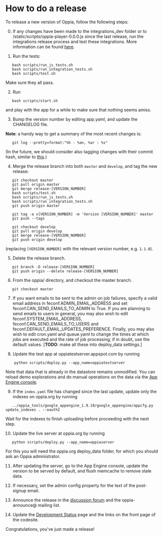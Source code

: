 # How to do a release #

To release a new version of Oppia, follow the following steps:

0. If any changes have been made to the integrations\_dev folder or to /static/scripts/oppia-player-0.0.0.js since the last release, run the integrations release process and test these integrations. More information can be found [here](https://github.com/oppia/oppia/tree/master/integrations_dev/build_new_release.py).

1. Run the tests:
```
   bash scripts/run_js_tests.sh
   bash scripts/run_integration_tests.sh
   bash scripts/test.sh
```
Make sure they all pass.

2. Run
```
   bash scripts/start.sh
```
and play with the app for a while to make sure that nothing seems amiss.

3. Bump the version number by editing app.yaml, and update the CHANGELOG file.

**Note**: a handy way to get a summary of the most recent changes is:

```
   git log --pretty=format:"%h - %an, %ar : %s"
```
(In the future, we should consider also tagging changes with their commit hash, similar to [this](https://github.com/angular/angular.js/blob/master/CHANGELOG.md).)


4. Merge the release branch into both `master` and `develop`, and tag the new release:
```
   git checkout master
   git pull origin master
   git merge release-[VERSION_NUMBER]
   bash scripts/test.sh
   bash scripts/run_js_tests.sh
   bash scripts/run_integration_tests.sh
   git push origin master

   git tag -a v[VERSION_NUMBER] -m 'Version [VERSION_NUMBER]' master
   git push --tags

   git checkout develop
   git pull origin develop
   git merge release-[VERSION_NUMBER]
   git push origin develop
```

(replacing `[VERSION_NUMBER]` with the relevant version number, e.g. `1.1.0`).

5. Delete the release branch.
```
   git branch -D release-[VERSION_NUMBER]
   git push origin --delete release-[VERSION_NUMBER]
```

6. From the oppia/ directory, and checkout the master branch.
```
   git checkout master
```

7. If you want emails to be sent to the admin on job failures, specify a valid email address in feconf.ADMIN\_EMAIL\_ADDRESS and set feconf.CAN\_SEND\_EMAILS\_TO\_ADMIN to True. If you are planning to send emails to users in general, you may also wish to edit feconf.SYSTEM\_EMAIL\_ADDRESS, feconf.CAN\_SEND\_EMAILS\_TO\_USERS and feconf.DEFAULT\_EMAIL\_UPDATES\_PREFERENCE. Finally, you may also wish to edit cron.yaml and queue.yaml to change the times at which jobs are executed and the rate of job processing; if in doubt, use the default values. [**TODO**: make all these into deploy\_data settings.]

8. Update the test app at oppiatestserver.appspot.com by running
```
    python scripts/deploy.py --app_name=oppiatestserver
```
Note that data that is already in the datastore remains unmodified. You can reload demo explorations and do manual operations on the data via the [App Engine console](http://appengine.google.com).

9. If the `index.yaml` file has changed since the last update, update only the indexes on oppia.org by running
```
   ../oppia_tools/google_appengine_1.9.19/google_appengine/appcfg.py update_indexes . --oauth2
```
Wait for the indexes to finish uploading before proceeding with the next step.

10. Update the live server at oppia.org by running
```
   python scripts/deploy.py --app_name=oppiaserver
```
For this you will need the oppia.org deploy\_data folder, for which you should ask an Oppia administrator.

11. After updating the server, go to the App Engine console, update the version to be served by default, and flush memcache to remove stale data.

12. If necessary, set the admin config property for the text of the post-signup email.

13. Announce the release in the [discussion forum](https://groups.google.com/forum/?fromgroups#!aboutgroup/oppia) and the oppia-announce@ mailing list.

14. Update the [Development Status](DevelopmentStatus.md) page and the links on the front page of the codesite.

Congratulations, you've just made a release!
